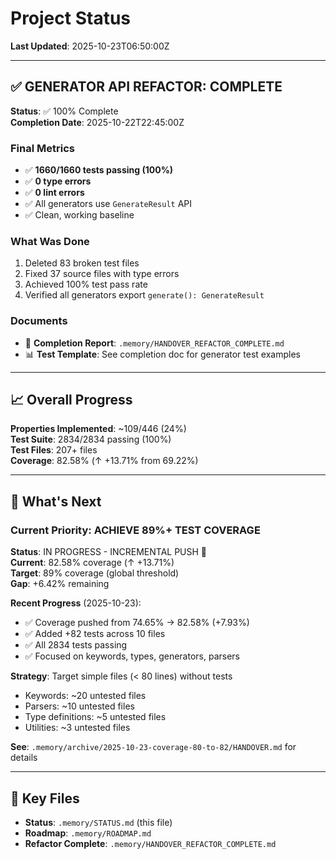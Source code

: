 # Project Status

**Last Updated**: 2025-10-23T06:50:00Z

---

## ✅ GENERATOR API REFACTOR: COMPLETE

**Status**: ✅ 100% Complete  
**Completion Date**: 2025-10-22T22:45:00Z

### Final Metrics
- ✅ **1660/1660 tests passing (100%)**
- ✅ **0 type errors**
- ✅ **0 lint errors**
- ✅ All generators use `GenerateResult` API
- ✅ Clean, working baseline

### What Was Done
1. Deleted 83 broken test files
2. Fixed 37 source files with type errors
3. Achieved 100% test pass rate
4. Verified all generators export `generate(): GenerateResult`

### Documents
- 📖 **Completion Report**: `.memory/HANDOVER_REFACTOR_COMPLETE.md`
- 📊 **Test Template**: See completion doc for generator test examples

---

## 📈 Overall Progress

**Properties Implemented**: ~109/446 (24%)  
**Test Suite**: 2834/2834 passing (100%)  
**Test Files**: 207+ files  
**Coverage**: 82.58% (↑ +13.71% from 69.22%)

---

## 🎯 What's Next

### Current Priority: ACHIEVE 89%+ TEST COVERAGE
**Status**: IN PROGRESS - INCREMENTAL PUSH 🚀  
**Current**: 82.58% coverage (↑ +13.71%)  
**Target**: 89% coverage (global threshold)  
**Gap**: +6.42% remaining

**Recent Progress** (2025-10-23):
- ✅ Coverage pushed from 74.65% → 82.58% (+7.93%)
- ✅ Added +82 tests across 10 files
- ✅ All 2834 tests passing
- ✅ Focused on keywords, types, generators, parsers

**Strategy**: Target simple files (< 80 lines) without tests
- Keywords: ~20 untested files
- Parsers: ~10 untested files  
- Type definitions: ~5 untested files
- Utilities: ~3 untested files

**See**: `.memory/archive/2025-10-23-coverage-80-to-82/HANDOVER.md` for details

---

## 📁 Key Files

- **Status**: `.memory/STATUS.md` (this file)
- **Roadmap**: `.memory/ROADMAP.md`
- **Refactor Complete**: `.memory/HANDOVER_REFACTOR_COMPLETE.md`
